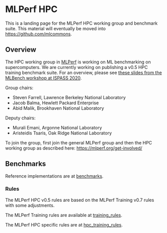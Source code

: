 # MLPerf HPC

This is a landing page for the MLPerf HPC working group and benchmark suite.
This material will eventually be moved into https://github.com/mlcommons.

## Overview

The HPC working group in [MLPerf](https://mlperf.org/) is working on ML
benchmarking on supercomputers. We are currently working on publishing a v0.5
HPC training benchmark suite. For an overview, please see
[these slides from the MLBench workshop at ISPASS 2020](https://docs.google.com/presentation/d/1ZXi9JHewwTj7-fLQLmd5oxYhRrdhxo95AfzKLeu20Jg/edit?usp=sharing).

Group chairs:
- Steven Farrell, Lawrence Berkeley National Laboratory
- Jacob Balma, Hewlett Packard Enterprise
- Abid Malik, Brookhaven National Laboratory

Deputy chairs:
- Murali Emani, Argonne National Laboratory
- Aristeidis Tsaris, Oak Ridge National Laboratory

To join the group, first join the general MLPerf group and then the HPC working
group as described here: https://mlperf.org/get-involved/

## Benchmarks

Reference implementations are at [benchmarks](benchmarks).

### Rules

The MLPerf HPC v0.5 rules are based on the MLPerf Training v0.7 rules with
some adjustments.

The MLPerf Training rules are available at [training\_rules](https://github.com/sparticlesteve/training_policies/blob/hpc-updates/training_rules.adoc).

The MLPerf HPC specific rules are at [hpc\_training\_rules](https://github.com/sparticlesteve/training_policies/blob/hpc-updates/hpc_training_rules.adoc).

